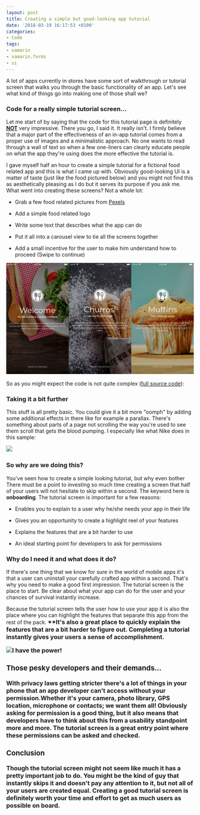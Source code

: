 ```yaml
---
layout: post
title: Creating a simple but good-looking app tutorial
date: '2018-03-19 16:17:53 +0100'
categories:
- Code
tags:
- xamarin
- xamarin.forms
- ui
---
```




A lot of apps currently in stores have some sort of walkthrough or tutorial screen that walks you through the basic functionality of an app. Let's see what kind of things go into making one of those shall we?







### Code for a really simple tutorial screen...




Let me start of by saying that the code for this tutorial page is definitely <span style="text-decoration: underline;">**NOT**</span> very impressive. There you go, I said it. It really isn't. I firmly believe that a major part of the effectiveness of an in-app tutorial comes from a proper use of images and a minimalistic approach. No one wants to read through a wall of text so when a few one-liners can clearly educate people on what the app they're using does the more effective the tutorial is.



I gave myself half an hour to create a simple tutorial for a fictional food related app and this is what I came up with. Obviously good-looking UI is a matter of taste (just like the food pictured below) and you might not find this as aesthetically pleasing as I do but it serves its purpose if you ask me. What went into creating these screens? Not a whole lot:



*   Grab a few food related pictures from [Pexels](https://www.pexels.com/search/food/)

*   Add a simple food related logo

*   Write some text that describes what the app can do

*   Put it all into a carousel view to tie all the screens together

*   Add a small incentive for the user to make him understand how to proceed (Swipe to continue)



[![A simple tutorial screen](/images/posts/simpletutorial.jpg "A simple tutorial screen")](/images/posts/simpletutorial.jpg)



So as you might expect the code is not quite complex ([full source code](https://github.com/sthewissen/KickassUI.FancyTutorial)):



<script src="https://gist.github.com/sthewissen/2ffb6ad337763e5d345f8ef55485a67d.js"></script>



### Taking it a bit further




This stuff is all pretty basic. You could give it a bit more "oomph" by adding some additional effects in there like for example a parallax. There's something about parts of a page not scrolling the way you're used to see them scroll that gets the blood pumping. I especially like what Nike does in this sample:



![](https://us.v-cdn.net/5019960/uploads/editor/mx/undp362d3fmk.gif)



### So why are we doing this?




You've seen how to create a simple looking tutorial, but why even bother There must be a point to investing so much time creating a screen that half of your users will not hesitate to skip within a second. The keyword here is **onboarding**. The tutorial screen is important for a few reasons:



*   Enables you to explain to a user why he/she needs your app in their life

*   Gives you an opportunity to create a highlight reel of your features

*   Explains the features that are a bit harder to use

*   An ideal starting point for developers to ask for permissions



### Why do I need it and what does it do?




If there's one thing that we know for sure in the world of mobile apps it's that a user can uninstall your carefully crafted app within a second. That's why you need to make a good first impression. The tutorial screen is the place to start. Be clear about what your app can do for the user and your chances of survival instantly increase.




Because the tutorial screen tells the user how to use your app it is also the place where you can highlight the features that separate this app from the rest of the pack.<strong style="font-size: 1rem;"> **It's also a great place to quickly explain the features that are a bit harder to figure out. Completing a tutorial instantly gives your users a sense of accomplishment.





![I have the power!](https://media.giphy.com/media/tu4q9gqjNocP6/giphy.gif)



### Those pesky developers and their demands...




With privacy laws getting stricter there's a lot of things in your phone that an app developer can't access without your permission.Whether it's your camera, photo library, GPS location, microphone or contacts; we want them all! Obviously asking for permission is a good thing, but it also means that developers have to think about this from a usability standpoint more and more. The tutorial screen is a great entry point where these permissions can be asked and checked.



### Conclusion




Though the tutorial screen might not seem like much it has a pretty important job to do. You might be the kind of guy that instantly skips it and doesn't pay any attention to it, but not all of your users are created equal. Creating a good tutorial screen is definitely worth your time and effort to get as much users as possible on board.

</strong>